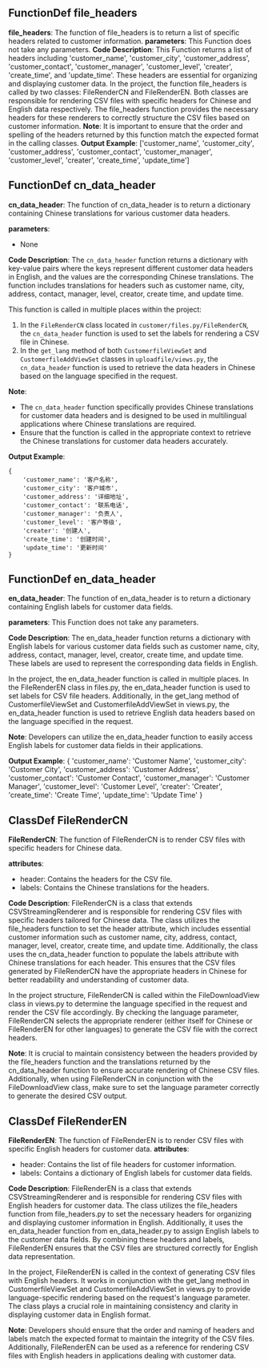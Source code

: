 ## FunctionDef file_headers
**file_headers**: The function of file_headers is to return a list of specific headers related to customer information.
**parameters**: This Function does not take any parameters.
**Code Description**: This Function returns a list of headers including 'customer_name', 'customer_city', 'customer_address', 'customer_contact', 'customer_manager', 'customer_level', 'creater', 'create_time', and 'update_time'. These headers are essential for organizing and displaying customer data.
In the project, the function file_headers is called by two classes: FileRenderCN and FileRenderEN. Both classes are responsible for rendering CSV files with specific headers for Chinese and English data respectively. The file_headers function provides the necessary headers for these renderers to correctly structure the CSV files based on customer information.
**Note**: It is important to ensure that the order and spelling of the headers returned by this function match the expected format in the calling classes.
**Output Example**: 
['customer_name', 'customer_city', 'customer_address', 'customer_contact', 'customer_manager', 'customer_level', 'creater', 'create_time', 'update_time']
## FunctionDef cn_data_header
**cn_data_header**: The function of cn_data_header is to return a dictionary containing Chinese translations for various customer data headers.

**parameters**: 
- None

**Code Description**: 
The `cn_data_header` function returns a dictionary with key-value pairs where the keys represent different customer data headers in English, and the values are the corresponding Chinese translations. The function includes translations for headers such as customer name, city, address, contact, manager, level, creator, create time, and update time.

This function is called in multiple places within the project:
1. In the `FileRenderCN` class located in `customer/files.py/FileRenderCN`, the `cn_data_header` function is used to set the labels for rendering a CSV file in Chinese.
2. In the `get_lang` method of both `CustomerfileViewSet` and `CustomerfileAddViewSet` classes in `uploadfile/views.py`, the `cn_data_header` function is used to retrieve the data headers in Chinese based on the language specified in the request.

**Note**: 
- The `cn_data_header` function specifically provides Chinese translations for customer data headers and is designed to be used in multilingual applications where Chinese translations are required.
- Ensure that the function is called in the appropriate context to retrieve the Chinese translations for customer data headers accurately.

**Output Example**: 
```
{
    'customer_name': '客户名称',
    'customer_city': '客户城市',
    'customer_address': '详细地址',
    'customer_contact': '联系电话',
    'customer_manager': '负责人',
    'customer_level': '客户等级',
    'creater': '创建人',
    'create_time': '创建时间',
    'update_time': '更新时间'
}
```
## FunctionDef en_data_header
**en_data_header**: The function of en_data_header is to return a dictionary containing English labels for customer data fields.

**parameters**: This Function does not take any parameters.

**Code Description**: The en_data_header function returns a dictionary with English labels for various customer data fields such as customer name, city, address, contact, manager, level, creator, create time, and update time. These labels are used to represent the corresponding data fields in English.

In the project, the en_data_header function is called in multiple places. In the FileRenderEN class in files.py, the en_data_header function is used to set labels for CSV file headers. Additionally, in the get_lang method of CustomerfileViewSet and CustomerfileAddViewSet in views.py, the en_data_header function is used to retrieve English data headers based on the language specified in the request.

**Note**: Developers can utilize the en_data_header function to easily access English labels for customer data fields in their applications.

**Output Example**:
{
    'customer_name': 'Customer Name',
    'customer_city': 'Customer City',
    'customer_address': 'Customer Address',
    'customer_contact': 'Customer Contact',
    'customer_manager': 'Customer Manager',
    'customer_level': 'Customer Level',
    'creater': 'Creater',
    'create_time': 'Create Time',
    'update_time': 'Update Time'
}
## ClassDef FileRenderCN
**FileRenderCN**: The function of FileRenderCN is to render CSV files with specific headers for Chinese data.

**attributes**:
- header: Contains the headers for the CSV file.
- labels: Contains the Chinese translations for the headers.

**Code Description**:
FileRenderCN is a class that extends CSVStreamingRenderer and is responsible for rendering CSV files with specific headers tailored for Chinese data. The class utilizes the file_headers function to set the header attribute, which includes essential customer information such as customer name, city, address, contact, manager, level, creator, create time, and update time. Additionally, the class uses the cn_data_header function to populate the labels attribute with Chinese translations for each header. This ensures that the CSV files generated by FileRenderCN have the appropriate headers in Chinese for better readability and understanding of customer data.

In the project structure, FileRenderCN is called within the FileDownloadView class in views.py to determine the language specified in the request and render the CSV file accordingly. By checking the language parameter, FileRenderCN selects the appropriate renderer (either itself for Chinese or FileRenderEN for other languages) to generate the CSV file with the correct headers.

**Note**: It is crucial to maintain consistency between the headers provided by the file_headers function and the translations returned by the cn_data_header function to ensure accurate rendering of Chinese CSV files. Additionally, when using FileRenderCN in conjunction with the FileDownloadView class, make sure to set the language parameter correctly to generate the desired CSV output.
## ClassDef FileRenderEN
**FileRenderEN**: The function of FileRenderEN is to render CSV files with specific English headers for customer data.
**attributes**: 
- header: Contains the list of file headers for customer information.
- labels: Contains a dictionary of English labels for customer data fields.

**Code Description**: 
FileRenderEN is a class that extends CSVStreamingRenderer and is responsible for rendering CSV files with English headers for customer data. The class utilizes the file_headers function from file_headers.py to set the necessary headers for organizing and displaying customer information in English. Additionally, it uses the en_data_header function from en_data_header.py to assign English labels to the customer data fields. By combining these headers and labels, FileRenderEN ensures that the CSV files are structured correctly for English data representation.

In the project, FileRenderEN is called in the context of generating CSV files with English headers. It works in conjunction with the get_lang method in CustomerfileViewSet and CustomerfileAddViewSet in views.py to provide language-specific rendering based on the request's language parameter. The class plays a crucial role in maintaining consistency and clarity in displaying customer data in English format.

**Note**: Developers should ensure that the order and naming of headers and labels match the expected format to maintain the integrity of the CSV files. Additionally, FileRenderEN can be used as a reference for rendering CSV files with English headers in applications dealing with customer data.
